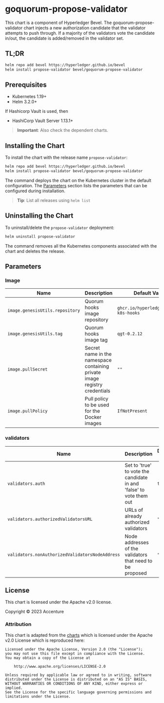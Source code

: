 [//]: # (##############################################################################################)
[//]: # (Copyright Accenture. All Rights Reserved.)
[//]: # (SPDX-License-Identifier: Apache-2.0)
[//]: # (##############################################################################################)

# goquorum-propose-validator

This chart is a component of Hyperledger Bevel. The goquorum-propose-validator chart injects a new authorization candidate that the validator attempts to push through. If a majority of the validators vote the candidate in/out, the candidate is added/removed in the validator set.

## TL;DR

```bash
helm repo add bevel https://hyperledger.github.io/bevel
helm install propose-validator bevel/goquorum-propose-validator
```

## Prerequisites

- Kubernetes 1.19+
- Helm 3.2.0+

If Hashicorp Vault is used, then
- HashiCorp Vault Server 1.13.1+

> **Important**: Also check the dependent charts.

## Installing the Chart

To install the chart with the release name `propose-validator`:

```bash
helm repo add bevel https://hyperledger.github.io/bevel
helm install propose-validator bevel/goquorum-propose-validator
```

The command deploys the chart on the Kubernetes cluster in the default configuration. The [Parameters](#parameters) section lists the parameters that can be configured during installation.

> **Tip**: List all releases using `helm list`

## Uninstalling the Chart

To uninstall/delete the `propose-validator` deployment:

```bash
helm uninstall propose-validator
```

The command removes all the Kubernetes components associated with the chart and deletes the release.

## Parameters

### Image

| Name   | Description    | Default Value   |
| -------------| ---------- | --------- |
| `image.genesisUtils.repository`  | Quorum hooks image repository  | `ghcr.io/hyperledger/bevel-k8s-hooks` |
| `image.genesisUtils.tag`  | Quorum hooks image tag  | `qgt-0.2.12` |
| `image.pullSecret`    | Secret name in the namespace containing private image registry credentials  | `""` |
| `image.pullPolicy`  | Pull policy to be used for the Docker images    | `IfNotPresent` |

### validators

| Name   | Description      | Default Value |
| ----------------| ----------- | ------------- |
| `validators.auth` | Set to 'true' to vote the candidate in and 'false' to vote them out | `true` |
| `validators.authorizedValidatorsURL` | URLs of already authorized validators | `""` |
| `validators.nonAuthorizedValidatorsNodeAddress` | Node addresses of the validators that need to be proposed | `""` |


## License

This chart is licensed under the Apache v2.0 license.

Copyright &copy; 2023 Accenture

### Attribution

This chart is adapted from the [charts](https://hyperledger.github.io/bevel/) which is licensed under the Apache v2.0 License which is reproduced here:

```
Licensed under the Apache License, Version 2.0 (the "License");
you may not use this file except in compliance with the License.
You may obtain a copy of the License at

    http://www.apache.org/licenses/LICENSE-2.0

Unless required by applicable law or agreed to in writing, software
distributed under the License is distributed on an "AS IS" BASIS,
WITHOUT WARRANTIES OR CONDITIONS OF ANY KIND, either express or implied.
See the License for the specific language governing permissions and
limitations under the License.
```
